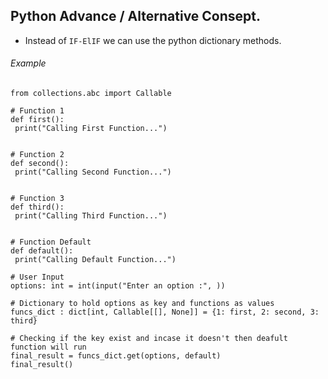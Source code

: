 ## Python Advance / Alternative Consept.

 - Instead of ```IF-ElIF``` we can use the python dictionary methods.
 ###### Example
 
 ```python3
from collections.abc import Callable

# Function 1 
def first():
  print("Calling First Function...")


# Function 2
def second():
  print("Calling Second Function...")


# Function 3
def third():
  print("Calling Third Function...")


# Function Default
def default():
  print("Calling Default Function...")

# User Input
options: int = int(input("Enter an option :", ))

# Dictionary to hold options as key and functions as values  
funcs_dict : dict[int, Callable[[], None]] = {1: first, 2: second, 3: third}

# Checking if the key exist and incase it doesn't then deafult function will run
final_result = funcs_dict.get(options, default)
final_result()

```
